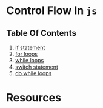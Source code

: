 # Control Flow In `js`

## Table Of Contents

1. [if statement]()
2. [for loops]()
3. [while loops]()
4. [switch statement]()
5. [do while loops]()

# Resources
